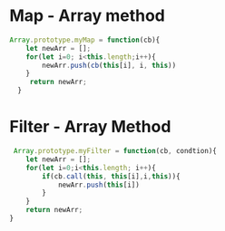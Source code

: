 # Map - Array method

```javascript
Array.prototype.myMap = function(cb){
    let newArr = [];
    for(let i=0; i<this.length;i++){
        newArr.push(cb(this[i], i, this))
    }
     return newArr;
  }
 ``` 


 # Filter - Array Method

```javascript
 Array.prototype.myFilter = function(cb, condtion){
    let newArr = [];
    for(let i=0;i<this.length; i++){
        if(cb.call(this, this[i],i,this)){
            newArr.push(this[i])
        }
    }
    return newArr;
}
 ```